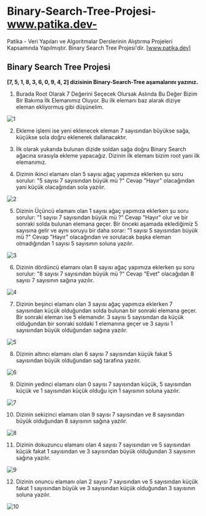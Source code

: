 # Binary-Search-Tree-Projesi-www.patika.dev-

Patika - Veri Yapıları ve Algoritmalar Derslerinin Alıştırma Projeleri Kapsamında Yapılmıştır. Binary Search Tree Projesi'dir. [www.patika.dev]


## Binary Search Tree Projesi

 **[7, 5, 1, 8, 3, 6, 0, 9, 4, 2] dizisinin Binary-Search-Tree aşamalarını yazınız.**

 1. Burada Root Olarak 7 Değerini Seçecek Olursak Aslında Bu Değer Bizim Bir Bakıma İlk Elemanımız Oluyor. Bu ilk elemanı baz alarak diziye eleman ekliyormuş gibi düşünelim.

![1](https://user-images.githubusercontent.com/93604446/193735217-080f31a7-d1ee-4725-91a2-8ecda186831a.PNG)

 2. Ekleme işlemi ise yeni eklenecek eleman 7 sayısından büyükse sağa, küçükse sola doğru eklenerek dallanacaktır.

 3. İlk olarak yukarıda bulunan dizide soldan sağa doğru Binary Search ağacına sırasıyla ekleme yapacağız. Dizinin ilk elemanı bizim root yani ilk elemanımız. 

 4. Dizinin ikinci elamanı olan 5 sayısı ağaç yapımıza eklerken şu soru sorulur: "5 sayısı 7 sayısından büyük mü ?" Cevap "Hayır" olacağından yani küçük olacağından sola yazılır.
 
 ![2](https://user-images.githubusercontent.com/93604446/193735270-816c96e9-d981-44a4-8180-d3ee3fb35ada.PNG)

 5. Dizinin Üçüncü elamanı olan 1 sayısı ağaç yapımıza eklerken şu soru sorulur: "1 sayısı 7 sayısından büyük mü ?" Cevap "Hayır" olur ve bir sonraki solda bulunan elemana geçer. Bir önceki aşamada eklediğimiz 5 sayısına gelir ve aynı soruyu bir daha sorar: "1 sayısı 5 sayısından büyük mü ?" Cevap "Hayır" olacağından ve sorulacak başka eleman olmadığından 1 sayısı 5 sayısının soluna yazılır. 
 
 ![3](https://user-images.githubusercontent.com/93604446/193735288-dce86794-f8bc-43f1-8490-96fbce3819b6.PNG)

 6. Dizinin dördüncü elamanı olan 8 sayısı ağaç yapımıza eklerken şu soru sorulur: "8 sayısı 7 sayısından büyük mü ?" Cevap "Evet" olacağıdan 8 sayısı 7 sayısının sağına yazılır.
 
 ![4](https://user-images.githubusercontent.com/93604446/193735313-f567f2d9-a181-4e3d-ad2e-f2c73a37c305.PNG)

 7. Dizinin beşinci elamanı olan 3 sayısı ağaç yapımıza eklerken 7 sayısından küçük olduğundan solda bulunan bir sonraki elemana geçer. Bir sonraki eleman ise 5 elemanıdır. 3 sayısı 5 sayısından da küçük olduğundan bir sonraki soldaki 1 elemanına geçer ve 3 sayısı 1 sayısından büyük olduğundan sağına yazılır.
 
 ![5](https://user-images.githubusercontent.com/93604446/193735340-93be9cc1-a746-49db-a56c-7974a5d5ffbc.PNG)
 
 8. Dizinin altıncı elamanı olan 6 sayısı 7 sayısından küçük fakat 5 sayısından büyük olduğundan sağ tarafına yazılır.
 
 ![6](https://user-images.githubusercontent.com/93604446/193735359-4dd8ef96-a56f-4394-b271-45ad60cd28b0.PNG)

 9. Dizinin yedinci elamanı olan 0 sayısı 7 sayısından küçük, 5 sayısından küçük ve 1 sayısından küçük olduğu için 1 sayısının soluna yazılır.
 
 ![7](https://user-images.githubusercontent.com/93604446/193735377-3c355560-cb88-479f-986f-f694a0eaf4c2.PNG)

 10. Dizinin sekizinci elamanı olan 9 sayısı 7 sayısından ve 8 sayısından büyük olduğundan 8 sayısının sağına yazılır.
 
 ![8](https://user-images.githubusercontent.com/93604446/193735389-efe2134b-814f-468c-86a2-ffb3478a7674.PNG)

 11. Dizinin dokuzuncu elamanı olan 4 sayısı 7 sayısından ve 5 sayısından küçük fakat 1 sayısından ve 3 sayısından büyük olduğundan 3 sayısının sağına yazılır.
 
 ![9](https://user-images.githubusercontent.com/93604446/193735410-575a3301-6591-46e7-9ea4-e3f0e67ba549.PNG)

 12. Dizinin onuncu elamanı olan 2 sayısı 7 sayısından ve 5 sayısından küçük fakat 1 sayısından büyük ve 3 sayısından küçük olduğundan 3 sayısının soluna yazılır.
 
 ![10](https://user-images.githubusercontent.com/93604446/193735446-d50e86c3-2ea8-44b8-83cd-90e14c96180d.PNG)



 

    
    

